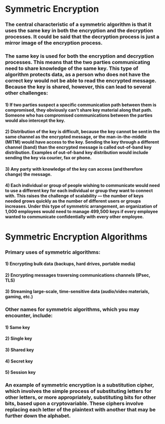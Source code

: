 # Symmetric Encryption

### The central characteristic of a symmetric algorithm is that it uses the same key in both the encryption and the decryption processes. It could be said that the decryption process is just a mirror image of the encryption process.

### The same key is used for both the encryption and decryption processes. This means that the two parties communicating need to share knowledge of the same key. This type of algorithm protects data, as a person who does not have the correct key would not be able to read the encrypted message. Because the key is shared, however, this can lead to several other challenges:

#### 1) If two parties suspect a specific communication path between them is compromised, they obviously can't share key material along that path. Someone who has compromised communications between the parties would also intercept the key.

#### 2) Distribution of the key is difficult, because the key cannot be sent in the same channel as the encrypted message, or the man-in-the-middle (MITM) would have access to the key. Sending the key through a different channel (band) than the encrypted message is called out-of-band key distribution. Examples of out-of-band key distribution would include sending the key via courier, fax or phone.

#### 3) Any party with knowledge of the key can access (and therefore change) the message.

#### 4) Each individual or group of people wishing to communicate would need to use a different key for each individual or group they want to connect with. This raises the challenge of scalability — the number of keys needed grows quickly as the number of different users or groups increases. Under this type of symmetric arrangement, an organization of 1,000 employees would need to manage 499,500 keys if every employee wanted to communicate confidentially with every other employee.

# Symmetric Encryption Algorithms

### Primary uses of symmetric algorithms:

#### 1) Encrypting bulk data (backups, hard drives, portable media)

#### 2) Encrypting messages traversing communications channels (IPsec, TLS)

#### 3) Streaming large-scale, time-sensitive data (audio/video materials, gaming, etc.)

### Other names for symmetric algorithms, which you may encounter, include:

#### 1) Same key

#### 2) Single key

#### 3) Shared key

#### 4) Secret key

#### 5) Session key

### An example of symmetric encryption is a substitution cipher, which involves the simple process of substituting letters for other letters, or more appropriately, substituting bits for other bits, based upon a cryptovariable. These ciphers involve replacing each letter of the plaintext with another that may be further down the alphabet.

